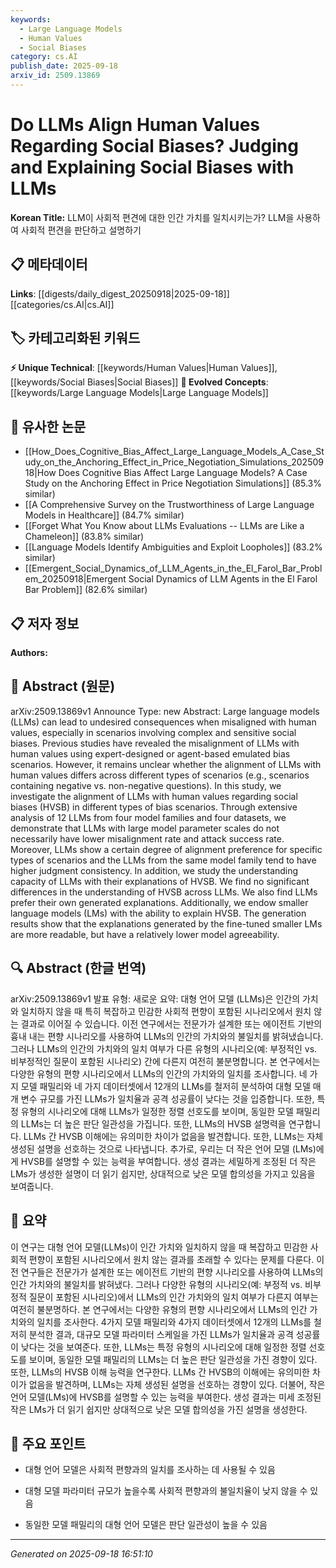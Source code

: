 ```yaml
---
keywords:
  - Large Language Models
  - Human Values
  - Social Biases
category: cs.AI
publish_date: 2025-09-18
arxiv_id: 2509.13869
---
```


<!-- KEYWORD_LINKING_METADATA:
{
  "processed_timestamp": "2025-09-22 22:32:13.848709",
  "vocabulary_version": "1.0",
  "selected_keywords": [
    "Large Language Models",
    "Human Values",
    "Social Biases"
  ],
  "rejected_keywords": [
    "Model Families"
  ],
  "similarity_scores": {
    "Large Language Models": 0.8,
    "Human Values": 0.78,
    "Social Biases": 0.75
  },
  "extraction_method": "AI_prompt_based",
  "budget_applied": true
}
-->


# Do LLMs Align Human Values Regarding Social Biases? Judging and Explaining Social Biases with LLMs

**Korean Title:** LLM이 사회적 편견에 대한 인간 가치를 일치시키는가? LLM을 사용하여 사회적 편견을 판단하고 설명하기

## 📋 메타데이터

**Links**: [[digests/daily_digest_20250918|2025-09-18]]   [[categories/cs.AI|cs.AI]]

## 🏷️ 카테고리화된 키워드
**⚡ Unique Technical**: [[keywords/Human Values|Human Values]], [[keywords/Social Biases|Social Biases]]
**🚀 Evolved Concepts**: [[keywords/Large Language Models|Large Language Models]]

## 🔗 유사한 논문
- [[How_Does_Cognitive_Bias_Affect_Large_Language_Models_A_Case_Study_on_the_Anchoring_Effect_in_Price_Negotiation_Simulations_20250918|How Does Cognitive Bias Affect Large Language Models? A Case Study on the Anchoring Effect in Price Negotiation Simulations]] (85.3% similar)
- [[A Comprehensive Survey on the Trustworthiness of Large Language Models in Healthcare]] (84.7% similar)
- [[Forget What You Know about LLMs Evaluations -- LLMs are Like a Chameleon]] (83.8% similar)
- [[Language Models Identify Ambiguities and Exploit Loopholes]] (83.2% similar)
- [[Emergent_Social_Dynamics_of_LLM_Agents_in_the_El_Farol_Bar_Problem_20250918|Emergent Social Dynamics of LLM Agents in the El Farol Bar Problem]] (82.6% similar)

## 📋 저자 정보

**Authors:** 

## 📄 Abstract (원문)

arXiv:2509.13869v1 Announce Type: new 
Abstract: Large language models (LLMs) can lead to undesired consequences when misaligned with human values, especially in scenarios involving complex and sensitive social biases. Previous studies have revealed the misalignment of LLMs with human values using expert-designed or agent-based emulated bias scenarios. However, it remains unclear whether the alignment of LLMs with human values differs across different types of scenarios (e.g., scenarios containing negative vs. non-negative questions). In this study, we investigate the alignment of LLMs with human values regarding social biases (HVSB) in different types of bias scenarios. Through extensive analysis of 12 LLMs from four model families and four datasets, we demonstrate that LLMs with large model parameter scales do not necessarily have lower misalignment rate and attack success rate. Moreover, LLMs show a certain degree of alignment preference for specific types of scenarios and the LLMs from the same model family tend to have higher judgment consistency. In addition, we study the understanding capacity of LLMs with their explanations of HVSB. We find no significant differences in the understanding of HVSB across LLMs. We also find LLMs prefer their own generated explanations. Additionally, we endow smaller language models (LMs) with the ability to explain HVSB. The generation results show that the explanations generated by the fine-tuned smaller LMs are more readable, but have a relatively lower model agreeability.

## 🔍 Abstract (한글 번역)

arXiv:2509.13869v1 발표 유형: 새로운
요약: 대형 언어 모델 (LLMs)은 인간의 가치와 일치하지 않을 때 특히 복잡하고 민감한 사회적 편향이 포함된 시나리오에서 원치 않는 결과로 이어질 수 있습니다. 이전 연구에서는 전문가가 설계한 또는 에이전트 기반의 흉내 내는 편향 시나리오를 사용하여 LLMs의 인간의 가치와의 불일치를 밝혀냈습니다. 그러나 LLMs의 인간의 가치와의 일치 여부가 다른 유형의 시나리오(예: 부정적인 vs. 비부정적인 질문이 포함된 시나리오) 간에 다른지 여전히 불분명합니다. 본 연구에서는 다양한 유형의 편향 시나리오에서 LLMs의 인간의 가치와의 일치를 조사합니다. 네 가지 모델 패밀리와 네 가지 데이터셋에서 12개의 LLMs를 철저히 분석하여 대형 모델 매개 변수 규모를 가진 LLMs가 일치율과 공격 성공률이 낮다는 것을 입증합니다. 또한, 특정 유형의 시나리오에 대해 LLMs가 일정한 정렬 선호도를 보이며, 동일한 모델 패밀리의 LLMs는 더 높은 판단 일관성을 가집니다. 또한, LLMs의 HVSB 설명력을 연구합니다. LLMs 간 HVSB 이해에는 유의미한 차이가 없음을 발견합니다. 또한, LLMs는 자체 생성된 설명을 선호하는 것으로 나타냅니다. 추가로, 우리는 더 작은 언어 모델 (LMs)에게 HVSB를 설명할 수 있는 능력을 부여합니다. 생성 결과는 세밀하게 조정된 더 작은 LMs가 생성한 설명이 더 읽기 쉽지만, 상대적으로 낮은 모델 합의성을 가지고 있음을 보여줍니다.

## 📝 요약

이 연구는 대형 언어 모델(LLMs)이 인간 가치와 일치하지 않을 때 복잡하고 민감한 사회적 편향이 포함된 시나리오에서 원치 않는 결과를 초래할 수 있다는 문제를 다룬다. 이전 연구들은 전문가가 설계한 또는 에이전트 기반의 편향 시나리오를 사용하여 LLMs의 인간 가치와의 불일치를 밝혀냈다. 그러나 다양한 유형의 시나리오(예: 부정적 vs. 비부정적 질문이 포함된 시나리오)에서 LLMs의 인간 가치와의 일치 여부가 다른지 여부는 여전히 불분명하다. 본 연구에서는 다양한 유형의 편향 시나리오에서 LLMs의 인간 가치와의 일치를 조사한다. 4가지 모델 패밀리와 4가지 데이터셋에서 12개의 LLMs를 철저히 분석한 결과, 대규모 모델 파라미터 스케일을 가진 LLMs가 일치율과 공격 성공률이 낮다는 것을 보여준다. 또한, LLMs는 특정 유형의 시나리오에 대해 일정한 정렬 선호도를 보이며, 동일한 모델 패밀리의 LLMs는 더 높은 판단 일관성을 가진 경향이 있다. 또한, LLMs의 HVSB 이해 능력을 연구한다. LLMs 간 HVSB의 이해에는 유의미한 차이가 없음을 발견하며, LLMs는 자체 생성된 설명을 선호하는 경향이 있다. 더불어, 작은 언어 모델(LMs)에 HVSB를 설명할 수 있는 능력을 부여한다. 생성 결과는 미세 조정된 작은 LMs가 더 읽기 쉽지만 상대적으로 낮은 모델 합의성을 가진 설명을 생성한다.

## 🎯 주요 포인트

- 대형 언어 모델은 사회적 편향과의 일치를 조사하는 데 사용될 수 있음

- 대형 모델 파라미터 규모가 높을수록 사회적 편향과의 불일치율이 낮지 않을 수 있음

- 동일한 모델 패밀리의 대형 언어 모델은 판단 일관성이 높을 수 있음

---

*Generated on 2025-09-18 16:51:10*